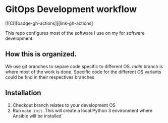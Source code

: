 # GitOps Development workflow
[![CI][badge-gh-actions]][link-gh-actions]

This repo configures most of the software I use on my for software development.

## How this is organized.

We use git branches to separe code specific to different OS. *main* branch is where most of the work is done. Specific code for the different OS variants could be find in their respectives branches


## Installation

  1. Checkout branch relates to your development OS
  2. Run `make init`. This will create a local Python 3 environment where Ansible will be installed`
